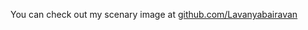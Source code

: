 You can check out my scenary image at [github.com/Lavanyabairavan](https://github.com/Lavanyabairavan) 
